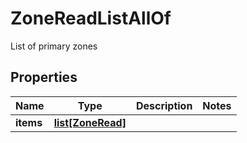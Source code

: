 # ZoneReadListAllOf

List of primary zones
## Properties
| Name | Type | Description | Notes |
| ------------ | ------------- | ------------- | ------------- |
| **items** | [**list[ZoneRead]**](ZoneRead.md) |  |  |


